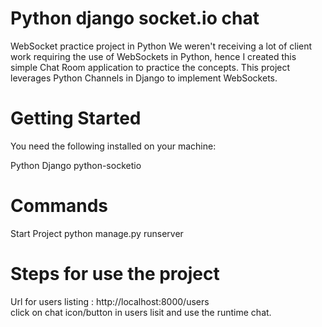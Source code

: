 # Python django socket.io chat
WebSocket practice project in Python
We weren't receiving a lot of client work requiring the use of WebSockets in Python, hence I created this simple Chat Room application to practice the concepts. This project leverages Python Channels in Django to implement WebSockets.

# Getting Started
You need the following installed on your machine:

Python
Django
python-socketio


# Commands
Start Project 
python manage.py runserver

# Steps for use the project
Url for users listing : http://localhost:8000/users  
click on chat icon/button in users lisit and use the runtime chat.
 
